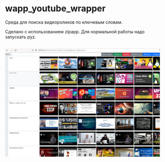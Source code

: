 # wapp_youtube_wrapper

Среда для поиска видеороликов по ключевым словам.

Сделано с использованием zipapp. Для нормальной работы надо запускать pyz.

```bash
```

![](screenshots/2022-12-25_10-06.png)